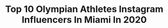 ---
title: Top 10 Olympian Athletes Instagram Influencers In Miami In 2020
description: >-
  Find top olympian athletes Instagram influencers in Miami in 2020. Most popular hashtags: #trackandfield #love #fitness #olympian.
platform: Instagram
profiles:
  - username: "farenaimee"
    fullname: >-
      Faren Aimeé
    location: "United States"
    followers: 8011
    engagement: 381
    commentsToLikes: 0.060980
    id: ck0vxabsdxxzj0i197b5tlkbk
    verified: false
    hashtags: "#hbcugrad, #swim, #internationalwomensday, #service"
  - username: "maiseu"
    fullname: >-
      Anton Antipov
    location: "United States"
    followers: 320592
    engagement: 147
    commentsToLikes: 0.025247
    id: ck5cbzli1gg4q0i1159pam5oy
    verified: true
    hashtags: "#hayabusachallenge, #bossbaby, #dadbod, #tittypoppins"
  - username: "priscilla_frederick"
    fullname: >-
      Priscilla Loomis OLY
    location: "United States"
    followers: 11731
    engagement: 269
    commentsToLikes: 0.020354
    id: ck137dgehazto0i19ddmntkyg
    verified: true
    hashtags: "#relax, #wedding, #coorslight, #coronavirus"
  - username: "boobooandrade"
    fullname: >-
      Demetrius "Boo Boo" Andrade
    location: "United States"
    followers: 100004
    engagement: 493
    commentsToLikes: 0.036682
    id: ck0uerlb7lzh30i19n521ws7k
    verified: true
    hashtags: "#theforceaintwithyou, #itsmeagain, #porchchallenge, #itsmeagain"
  - username: "devonallen13"
    fullname: >-
      Devon Allen
    location: "United States"
    followers: 71849
    engagement: 612
    commentsToLikes: 0.005642
    id: ck6tpfr94jm3n0j71i0impjy0
    verified: true
    hashtags: "#tokyo2020, #worldsgreatestteam, #athletes, #champion"
  - username: "xavisus_gayden"
    fullname: >-
      Xavisus Gayden IFBB Pro 🌐
    location: "United States"
    followers: 49960
    engagement: 153
    commentsToLikes: 0.029661
    id: ck5hdz8d7q66v0i11zcei2v5f
    verified: true
    hashtags: "#ifbb, #gnclivewell, #asf2020, #arnoldsportsfestival"
  - username: "asafasub10king"
    fullname: >-
      Asafa Powell
    location: "United States"
    followers: 420257
    engagement: 309
    commentsToLikes: 0.011691
    id: ck6u1r4qyne1z0j71nwhs6755
    verified: true
    hashtags: "#puma, #staysafe, #february16, #dreambig"
  - username: "hughesteeple"
    fullname: >-
      Matt Hughes
    location: "United States"
    followers: 6584
    engagement: 1356
    commentsToLikes: 0.013401
    id: ck0twbtl5esrt0i19nw69obq2
    verified: false
    hashtags: "#runnersworld, #olympicyear, #flagstaff, #sickomode"
  - username: "gabbyfrancots4"
    fullname: >-
      GabbyFranco.com ⭐
    location: "United States"
    followers: 24687
    engagement: 238
    commentsToLikes: 0.036012
    id: ck0tvda34axw70i19864rr0nc
    verified: false
    hashtags: "#shooting, #f1shootingteam, #topshot, #rangetine"
  - username: "alexiss_anne"
    fullname: >-
      Lexi Jacobus
    location: "United States"
    followers: 15979
    engagement: 625
    commentsToLikes: 0.008333
    id: ck5hmwks7mrah0i11e6pgt5tm
    verified: true
    hashtags: "#love, #sec, #razorbacks, #marriage"
---